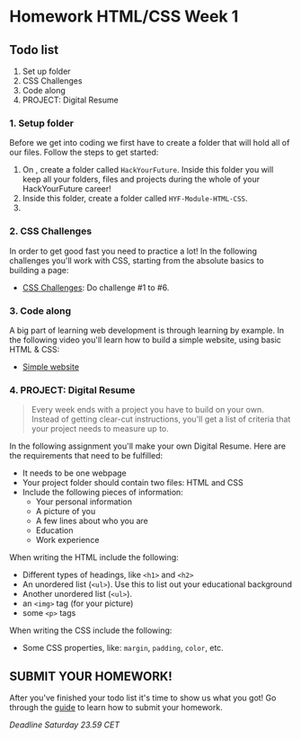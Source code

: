 # Homework HTML/CSS Week 1

## Todo list

1. Set up folder
2. CSS Challenges
3. Code along
4. PROJECT: Digital Resume

### 1. Setup folder

Before we get into coding we first have to create a folder that will hold all of our files. Follow the steps to get started:

1. On , create a folder called `HackYourFuture`. Inside this folder you will keep all your folders, files and projects during the whole of your HackYourFuture career!
2. Inside this folder, create a folder called `HYF-Module-HTML-CSS`.
3.

### 2. CSS Challenges

In order to get good fast you need to practice a lot! In the following challenges you'll work with CSS, starting from the absolute basics to building a page:

-   [CSS Challenges](https://en.wikiversity.org/wiki/Web_Design/CSS_challenges): Do challenge #1 to #6.

### 3. Code along

A big part of learning web development is through learning by example. In the following video you'll learn how to build a simple website, using basic HTML & CSS:

-   [Simple website](https://www.youtube.com/watch?v=pOwLCTkypUs)

### 4. PROJECT: Digital Resume

> Every week ends with a project you have to build on your own. Instead of getting clear-cut instructions, you'll get a list of criteria that your project needs to measure up to.

In the following assignment you'll make your own Digital Resume. Here are the requirements that need to be fulfilled:

-   It needs to be one webpage
-   Your project folder should contain two files: HTML and CSS
-   Include the following pieces of information:
    -   Your personal information
    -   A picture of you
    -   A few lines about who you are
    -   Education
    -   Work experience

When writing the HTML include the following:

-   Different types of headings, like `<h1>` and `<h2>`
-   An unordered list (`<ul>`). Use this to list out your educational background
-   Another unordered list (`<ul>`).
-   an `<img>` tag (for your picture)
-   some `<p>` tags

When writing the CSS include the following:

-   Some CSS properties, like: `margin`, `padding`, `color`, etc.

## SUBMIT YOUR HOMEWORK!

After you've finished your todo list it's time to show us what you got! Go through the [guide](../hand-in-homework-guide.md) to learn how to submit your homework.

_Deadline Saturday 23.59 CET_
